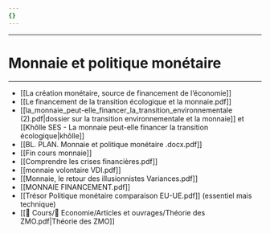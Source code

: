 ```yaml
---
{}
---
```

***
# Monnaie et politique monétaire 
***
- [[La création monétaire, source de financement de l’économie]]
- [[Le financement de la transition écologique et la monnaie.pdf]]
- [[la_monnaie_peut-elle_financer_la_transition_environnementale (2).pdf|dossier sur la transition environnementale et la monnaie]] et [[Khôlle SES - La monnaie peut-elle financer la transition écologique|khôlle]] 
- [[BL. PLAN. Monnaie et politique monétaire .docx.pdf]]
- [[Fin cours monnaie]]
- [[Comprendre les crises financières.pdf]] 
- [[monnaie volontaire VDI.pdf]]
- [[Monnaie, le retour des illusionnistes Variances.pdf]]
- [[MONNAIE FINANCEMENT.pdf]]
- [[Trésor Politique monétaire comparaison EU-UE.pdf]] (essentiel mais technique)
- [[📁 Cours/📁 Economie/Articles et ouvrages/Théorie des ZMO.pdf|Théorie des ZMO]] 


